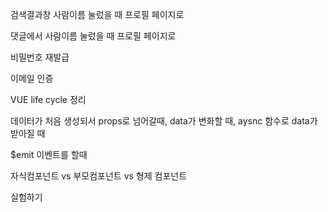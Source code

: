 검색결과창 사람이름 눌렀을 때 프로필 페이지로

댓글에서 사람이름 눌렀을 때 프로필 페이지로

비밀번호 재발급

이메일 인증





VUE life cycle 정리

데이터가 처음 생성되서 props로 넘어갈때, data가 변화할 때, aysnc 함수로 data가 받아질 때

$emit 이벤트를 할때

자식컴포넌트 vs 부모컴포넌트 vs 형제 컴포넌트



실험하기

